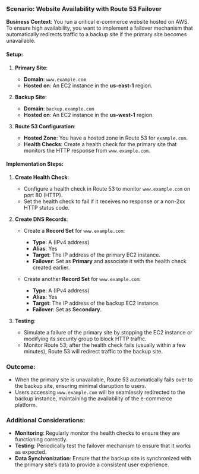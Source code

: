 ### Scenario: Website Availability with Route 53 Failover

**Business Context**: 
You run a critical e-commerce website hosted on AWS. To ensure high availability, you want to implement a failover mechanism that automatically redirects traffic to a backup site if the primary site becomes unavailable.

#### Setup:

1. **Primary Site**:
   - **Domain**: `www.example.com`
   - **Hosted on**: An EC2 instance in the **us-east-1** region.

2. **Backup Site**:
   - **Domain**: `backup.example.com`
   - **Hosted on**: An EC2 instance in the **us-west-1** region.

3. **Route 53 Configuration**:
   - **Hosted Zone**: You have a hosted zone in Route 53 for `example.com`.
   - **Health Checks**: Create a health check for the primary site that monitors the HTTP response from `www.example.com`.

#### Implementation Steps:

1. **Create Health Check**:
   - Configure a health check in Route 53 to monitor `www.example.com` on port 80 (HTTP).
   - Set the health check to fail if it receives no response or a non-2xx HTTP status code.

2. **Create DNS Records**:
   - Create a **Record Set** for `www.example.com`:
     - **Type**: A (IPv4 address)
     - **Alias**: Yes
     - **Target**: The IP address of the primary EC2 instance.
     - **Failover**: Set as **Primary** and associate it with the health check created earlier.

   - Create another **Record Set** for `www.example.com`:
     - **Type**: A (IPv4 address)
     - **Alias**: Yes
     - **Target**: The IP address of the backup EC2 instance.
     - **Failover**: Set as **Secondary**.

3. **Testing**:
   - Simulate a failure of the primary site by stopping the EC2 instance or modifying its security group to block HTTP traffic.
   - Monitor Route 53; after the health check fails (usually within a few minutes), Route 53 will redirect traffic to the backup site.

### Outcome:

- When the primary site is unavailable, Route 53 automatically fails over to the backup site, ensuring minimal disruption to users.
- Users accessing `www.example.com` will be seamlessly redirected to the backup instance, maintaining the availability of the e-commerce platform.

### Additional Considerations:

- **Monitoring**: Regularly monitor the health checks to ensure they are functioning correctly.
- **Testing**: Periodically test the failover mechanism to ensure that it works as expected.
- **Data Synchronization**: Ensure that the backup site is synchronized with the primary site’s data to provide a consistent user experience.